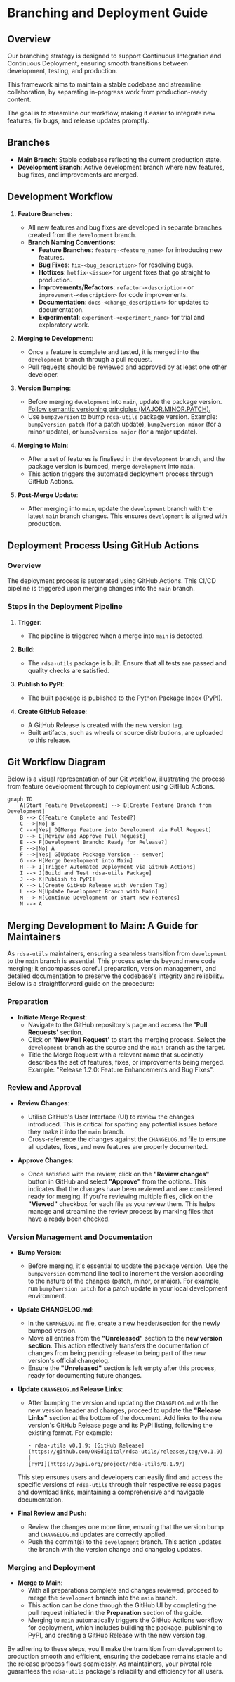 # Branching and Deployment Guide

## Overview

Our branching strategy is designed to support Continuous Integration and 
Continuous Deployment, ensuring smooth transitions between development, 
testing, and production. 

This framework aims to maintain a stable codebase and streamline collaboration, 
by separating in-progress work from production-ready content. 

The goal is to streamline our workflow, making it easier to integrate new features, 
fix bugs, and release updates promptly.

## Branches

- **Main Branch**: Stable codebase reflecting the current production state.
- **Development Branch**: Active development branch where new features, bug fixes, 
and improvements are merged.

## Development Workflow

1. **Feature Branches**: 
    - All new features and bug fixes are developed in separate branches created from 
     the `development` branch.
    - **Branch Naming Conventions**:
        - **Feature Branches**: `feature-<feature_name>` for introducing new features.
        - **Bug Fixes**: `fix-<bug_description>` for resolving bugs.
        - **Hotfixes**: `hotfix-<issue>` for urgent fixes that go straight to production.
        - **Improvements/Refactors**: `refactor-<description>` or `improvement-<description>` for code improvements.
        - **Documentation**: `docs-<change_description>` for updates to documentation.
        - **Experimental**: `experiment-<experiment_name>` for trial and exploratory work.

2. **Merging to Development**:
    - Once a feature is complete and tested, it is merged into the `development` branch 
    through a pull request.
    - Pull requests should be reviewed and approved by at least one other developer.

3. **Version Bumping**:
    - Before merging `development` into `main`, update the package version. 
    [Follow semantic versioning principles (MAJOR.MINOR.PATCH).](https://semver.org/)
    - Use `bump2version` to bump `rdsa-utils` package version. 
    Example: `bump2version patch` (for a patch update), 
    `bump2version minor` (for a minor update), 
    or `bump2version major` (for a major update).

4. **Merging to Main**:
    - After a set of features is finalised in the `development` branch, and 
    the package version is bumped, merge `development` into `main`.
    - This action triggers the automated deployment process 
    through GitHub Actions.

5. **Post-Merge Update**:
    - After merging into `main`, update the `development` branch with the 
    latest `main` branch changes. This ensures `development` is aligned with production.

## Deployment Process Using GitHub Actions

### Overview

The deployment process is automated using GitHub Actions. This CI/CD pipeline is 
triggered upon merging changes into the `main` branch.

### Steps in the Deployment Pipeline

1. **Trigger**:
    - The pipeline is triggered when a merge into `main` is detected.

2. **Build**:
    - The `rdsa-utils` package is built. Ensure that all tests are passed 
    and quality checks are satisfied.

3. **Publish to PyPI**:
    - The built package is published to the Python Package Index (PyPI).

4. **Create GitHub Release**:
    - A GitHub Release is created with the new version tag.
    - Built artifacts, such as wheels or source distributions, are uploaded to this release.

## Git Workflow Diagram

Below is a visual representation of our Git workflow, illustrating the process 
from feature development through to deployment using GitHub Actions.

```mermaid
graph TD
    A[Start Feature Development] --> B[Create Feature Branch from Development]
    B --> C{Feature Complete and Tested?}
    C -->|No| B
    C -->|Yes| D[Merge Feature into Development via Pull Request]
    D --> E[Review and Approve Pull Request]
    E --> F[Development Branch: Ready for Release?]
    F -->|No| A
    F -->|Yes| G[Update Package Version -- semver]
    G --> H[Merge Development into Main]
    H --> I[Trigger Automated Deployment via GitHub Actions]
    I --> J[Build and Test rdsa-utils Package]
    J --> K[Publish to PyPI]
    K --> L[Create GitHub Release with Version Tag]
    L --> M[Update Development Branch with Main]
    M --> N[Continue Development or Start New Features]
    N --> A
```

## Merging Development to Main: A Guide for Maintainers

As `rdsa-utils` maintainers, ensuring a seamless transition from `development` to the `main`
branch is essential. This process extends beyond mere code merging; it encompasses careful 
preparation, version management, and detailed documentation to preserve the codebase's integrity 
and reliability. Below is a straightforward guide on the procedure:

### Preparation

- **Initiate Merge Request**:
    - Navigate to the GitHub repository's page and access the **'Pull Requests'** section.
    - Click on **'New Pull Request'** to start the merging process. Select the `development` 
      branch as the source and the `main` branch as the target.
    - Title the Merge Request with a relevant name that succinctly describes the set of 
      features, fixes, or improvements being merged. 
      Example: "Release 1.2.0: Feature Enhancements and Bug Fixes".

### Review and Approval

- **Review Changes**:
    - Utilise GitHub's User Interface (UI) to review the changes introduced. This is 
      critical for spotting any potential issues before they make it into the `main` branch.
    - Cross-reference the changes against the `CHANGELOG.md` file to ensure all updates, 
      fixes, and new features are properly documented.

- **Approve Changes**:
    - Once satisfied with the review, click on the **"Review changes"** button in GitHub 
      and select **"Approve"** from the options. This indicates that the changes have been 
      reviewed and are considered ready for merging. If you're reviewing multiple files, 
      click on the **"Viewed"** checkbox for each file as you review them. This helps 
      manage and streamline the review process by marking files that have already been 
      checked.

### Version Management and Documentation

- **Bump Version**:
    - Before merging, it's essential to update the package version. Use the `bump2version`
      command line tool to increment the version according to the nature of the changes 
      (patch, minor, or major). For example, run `bump2version patch` for a patch update 
      in your local development environment.

- **Update CHANGELOG.md**:
    - In the `CHANGELOG.md` file, create a new header/section for the newly bumped version.
    - Move all entries from the **"Unreleased"** section to the **new version section**. 
    This action effectively transfers the documentation of changes from being pending 
    release to being part of the new version's official changelog.
    - Ensure the **"Unreleased"** section is left empty after this process, 
    ready for documenting future changes.

- **Update `CHANGELOG.md` Release Links**:
    - After bumping the version and updating the `CHANGELOG.md` with the new version 
    header and changes, proceed to update the **"Release Links"** section at the bottom 
    of the document. Add links to the new version's GitHub Release page and its PyPI listing, 
    following the existing format. For example:
        
        ```
        - rdsa-utils v0.1.9: [GitHub Release](https://github.com/ONSdigital/rdsa-utils/releases/tag/v0.1.9) | 
        [PyPI](https://pypi.org/project/rdsa-utils/0.1.9/)
        ```

    This step ensures users and developers can easily find and access the specific 
    versions of `rdsa-utils` through their respective release pages and download links, 
    maintaining a comprehensive and navigable documentation.

- **Final Review and Push**:
    - Review the changes one more time, ensuring that the version bump and `CHANGELOG.md` 
      updates are correctly applied.
    - Push the commit(s) to the `development` branch. This action updates the 
      branch with the version change and changelog updates.

### Merging and Deployment

- **Merge to Main**:
    - With all preparations complete and changes reviewed, proceed to merge 
      the `development` branch into the `main` branch.
    - This action can be done through the GitHub UI by completing the pull request 
      initiated in the **Preparation** section of the guide.
    - Merging to `main` automatically triggers the GitHub Actions workflow for deployment, 
      which includes building the package, publishing to PyPI, and creating a 
      GitHub Release with the new version tag.

By adhering to these steps, you'll make the transition from development to production 
smooth and efficient, ensuring the codebase remains stable and the release process flows 
seamlessly. As maintainers, your pivotal role guarantees the `rdsa-utils` package's 
reliability and efficiency for all users.